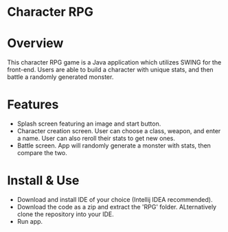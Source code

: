 # Character RPG 

# Overview
This character RPG game is a Java application which utilizes SWING for the front-end. Users are able to build a character with unique stats, and then battle a randomly generated monster.

# Features
- Splash screen featuring an image and start button.
- Character creation screen. User can choose a class, weapon, and enter a name. User can also reroll their stats to get new ones. 
- Battle screen. App will randomly generate a monster with stats, then compare the two.

# Install & Use
- Download and install IDE of your choice (Intellij IDEA recommended).
- Download the code as a zip and extract the 'RPG' folder. ALternatively clone the repository into your IDE.
- Run app.

